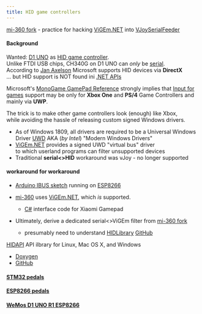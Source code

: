 ```yaml
---
title: HID game controllers
---
```


[mi-360 fork](https://github.com/blekenbleu/mi-360) - practice for hacking [ViGEm.NET](https://github.com/ViGEm/ViGEm.NET) into [VJoySerialFeeder](https://github.com/Cleric-K/vJoySerialFeeder)  

#### Background
Wanted: [D1 UNO](../Arduino/ESPDuino) as [HID game controller](../pedals/ESP8266).  
Unlike FTDI USB chips, CH340G on D1 UNO can *only* be
 [serial](https://github.com/Microsoft/Windows-universal-samples/tree/master/Samples/CustomSerialDeviceAccess).  
According to [Jan Axelson](http://janaxelson.com/hidpage.htm) Microsoft supports HID devices via **DirectX**  
... but HID support is NOT found ini
 [.NET APIs](https://docs.microsoft.com/en-us/dotnet/api/index?view=netframework-4.7.2)  

Microsoft's [MonoGame GamePad Reference](https://docs.microsoft.com/en-us/xamarin/graphics-games/monogame/input)
 strongly implies that [Input for games](https://docs.microsoft.com/en-us/windows/uwp/gaming/input-for-games)
 support may be only for **Xbox One** and **PS/4** Game Controllers and mainly via **UWP**.  

The trick is to make other game controllers look (enough) like Xbox,  
while avoiding the hassle of releasing custom signed Windows drivers.
* As of Windows 1809, all drivers are required to be a Universal Windows Driver
  [UWD](https://docs.microsoft.com/en-us/windows-hardware/drivers/download-the-wdk)
  AKA (*by Intel*) "Modern Windows Drivers"  
* [ViGEm.NET](https://github.com/ViGEm/ViGEm.NET) provides a signed UWD "virtual bus" driver  
  to which userland programs can filter unsupported devices 
* Traditional __serial<>HID__ workaround was vJoy - no longer supported  

#### workaround for workaround
* [Arduino IBUS sketch](https://github.com/Cleric-K/vJoySerialFeeder/tree/master/Arduino/Joystick) running on [ESP8266](../pedals/ESP8266)
* [mi-360](https://github.com/blekenbleu/mi-360) uses [ViGEm.NET](https://github.com/ViGEm/ViGEm.NET), which *is* supported.
    * [C#](https://en.wikipedia.org/wiki/C_Sharp_(programming_language)) interface code for Xiaomi Gamepad
* Ultimately, derive a dedicated serial<>ViGEm filter from [mi-360 fork](../Arduino/mi360)  

    * presumably need to understand [HIDLibrary](https://www.nuget.org/packages/HidLibrary/) [GitHub](https://github.com/mikeobrien/HidLibrary)

[HIDAPI](http://www.signal11.us/oss/hidapi/) API ilbrary for Linux, Mac OS X, and Windows
* [Doxygen](http://www.signal11.us/oss/hidapi/hidapi/doxygen/html/group__API.html)
* [GitHub](https://github.com/signal11/hidapi)

#### [STM32 pedals](../pedals/STM32)
#### [ESP8266 pedals](../pedals/ESP8266) 
#### [WeMos D1 UNO R1 ESP8266](../Arduino/ESPDuino)
